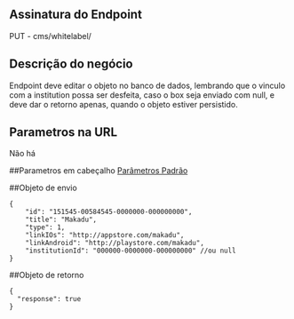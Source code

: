 ## Assinatura do Endpoint

PUT - cms/whitelabel/

## Descrição do negócio
Endpoint deve editar o objeto no banco de dados, lembrando que o vinculo com a institution possa ser desfeita, caso o box seja enviado com null, e deve dar o retorno apenas, quando o objeto estiver persistido.

## Parametros na URL
Não há

##Parametros em cabeçalho
[Parâmetros Padrão](/API-\(Endpoints\)/Parâmetros-Padrão)

##Objeto de envio
```
{
    "id": "151545-00584545-0000000-000000000",
    "title": "Makadu",
    "type": 1,
    "linkIOs": "http://appstore.com/makadu",
    "linkAndroid": "http://playstore.com/makadu",
    "institutionId": "000000-0000000-000000000" //ou null
}
```

##Objeto de retorno

```
{
  "response": true
}
```